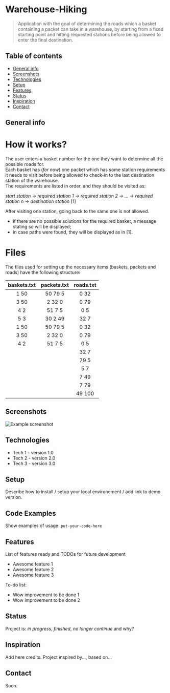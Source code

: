 # Warehouse-Hiking
> Application with the goal of determining the roads which a basket containing a packet can take in a warehouse, by starting from a fixed starting point and hitting requested stations before being allowed to enter the final destination. 

## Table of contents
* [General info](#general-info)
* [Screenshots](#screenshots)
* [Technologies](#technologies)
* [Setup](#setup)
* [Features](#features)
* [Status](#status)
* [Inspiration](#inspiration)
* [Contact](#contact)

## General info
# How it works?

The user enters a basket number for the one they want to determine all the possible roads for.  
Each basket has (*for now*) one packet which has some station requirements it needs to visit before being allowed to check-in to the last destination station of the warehouse.  
The requirements are listed in order, and they should be visited as:

*start station -> required station 1 -> required station 2 -> ... -> required station n -> destination station* [1]  

After visiting one station, going back to the same one is not allowed.
- if there are no possible solutions for the required basket, a message stating so will be displayed;
- in case paths were found, they will be displayed as in [1].

# Files
The files used for setting up the necessary items (baskets, packets and roads) have the following structure:  

| baskets.txt     | packets.txt     | roads.txt     |
|:---------------:|:---------------:|:-------------:|
| 1 50            | 50 79 5         | 0 32          |
| 3 50            | 2 32 0          | 0 79          |
| 4 2             | 51 7 5          | 0 5           | 
| 5 3             | 30 2 49         | 32 7          |
| 1 50            | 50 79 5         | 0 32          |
| 3 50            | 2 32 0          | 0 79          |
| 4 2             | 51 7 5          | 0 5           | 
|                 |                 | 32 7          |
|                 |                 | 79 5          |
|                 |                 | 5 7           |
|                 |                 | 7 49          |
|                 |                 | 7 79          |
|                 |                 | 49 100        |
                                
## Screenshots
![Example screenshot](./img/screenshot.png)

## Technologies
* Tech 1 - version 1.0
* Tech 2 - version 2.0
* Tech 3 - version 3.0

## Setup
Describe how to install / setup your local environement / add link to demo version.

## Code Examples
Show examples of usage:
`put-your-code-here`

## Features
List of features ready and TODOs for future development
* Awesome feature 1
* Awesome feature 2
* Awesome feature 3

To-do list:
* Wow improvement to be done 1
* Wow improvement to be done 2

## Status
Project is: _in progress_, _finished_, _no longer continue_ and why?

## Inspiration
Add here credits. Project inspired by..., based on...

## Contact
Soon.
